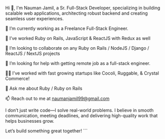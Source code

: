 Hi 👋, I'm Nauman Jamil, a Sr. Full-Stack Developer, specializing in building scalable web applications, architecting robust backend and creating seamless user experiences.

🔭 I’m currently working as a Freelance Full-Stack Engineer.

🌱 I’ve worked Ruby on Rails, JavaScript & ReactJS with Redux as well

👯 I’m looking to collaborate on any Ruby on Rails / NodeJS / Django / ReactJS / NextJS projects

🤝 I’m looking for help with getting remote job as a full-stack engineer.

👨‍💻 I've worked with fast growing startups like Cocoli, Ruggable, & Crystal Commerce! 

💬 Ask me about Ruby / Ruby on Rails

📫 Reach out to me at naumanjamil99@gmail.com 

I don’t just write code—I solve real-world problems. I believe in smooth communication, meeting deadlines, and delivering high-quality work that helps businesses grow.

Let’s build something great together! ```
